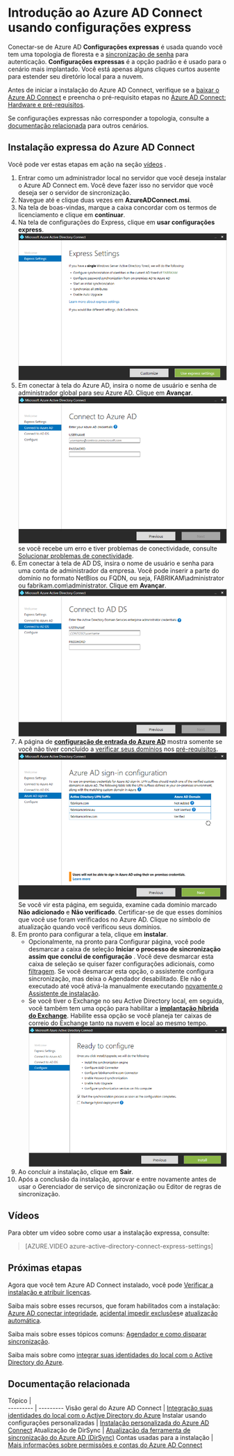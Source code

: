 <properties
    pageTitle="Azure AD Connect: Introdução usando configurações expressas | Microsoft Azure"
    description="Saiba como baixar, instalar e executar o Assistente de configuração do Azure AD Connect."
    services="active-directory"
    documentationCenter=""
    authors="andkjell"
    manager="femila"
    editor="curtand"/>

<tags
    ms.service="active-directory"
    ms.workload="identity"
    ms.tgt_pltfrm="na"
    ms.devlang="na"
    ms.topic="get-started-article"
    ms.date="09/13/2016"
    ms.author="billmath"/>

# <a name="getting-started-with-azure-ad-connect-using-express-settings"></a>Introdução ao Azure AD Connect usando configurações express
Conectar-se de Azure AD **Configurações expressas** é usada quando você tem uma topologia de floresta e a [sincronização de senha](../active-directory-aadconnectsync-implement-password-synchronization.md) para autenticação. **Configurações expressas** é a opção padrão e é usado para o cenário mais implantado. Você está apenas alguns cliques curtos ausente para estender seu diretório local para a nuvem.

Antes de iniciar a instalação do Azure AD Connect, verifique se a [baixar o Azure AD Connect](http://go.microsoft.com/fwlink/?LinkId=615771) e preencha o pré-requisito etapas no [Azure AD Connect: Hardware e pré-requisitos](../active-directory-aadconnect-prerequisites.md).

Se configurações expressas não corresponder a topologia, consulte a [documentação relacionada](#related-documentation) para outros cenários.

## <a name="express-installation-of-azure-ad-connect"></a>Instalação expressa do Azure AD Connect
Você pode ver estas etapas em ação na seção [vídeos](#videos) .

1. Entrar como um administrador local no servidor que você deseja instalar o Azure AD Connect em. Você deve fazer isso no servidor que você deseja ser o servidor de sincronização.
2. Navegue até e clique duas vezes em **AzureADConnect.msi**.
3. Na tela de boas-vindas, marque a caixa concordar com os termos de licenciamento e clique em **continuar**.  
4. Na tela de configurações do Express, clique em **usar configurações express**.  
![Bem-vindo ao Azure AD conectar](./media/active-directory-aadconnect-get-started-express/express.png)
5. Em conectar à tela do Azure AD, insira o nome de usuário e senha de administrador global para seu Azure AD. Clique em **Avançar**.  
![Conectar ao Azure AD](./media/active-directory-aadconnect-get-started-express/connectaad.png) se você recebe um erro e tiver problemas de conectividade, consulte [Solucionar problemas de conectividade](../active-directory-aadconnect-troubleshoot-connectivity.md).
6. Em conectar à tela de AD DS, insira o nome de usuário e senha para uma conta de administrador da empresa. Você pode inserir a parte do domínio no formato NetBios ou FQDN, ou seja, FABRIKAM\administrator ou fabrikam.com\administrator. Clique em **Avançar**.  
![Conectar-se ao AD DS](./media/active-directory-aadconnect-get-started-express/connectad.png)
7. A página de [**configuração de entrada do Azure AD**](../active-directory-aadconnect-user-signin.md#azure-ad-sign-in-configuration) mostra somente se você não tiver concluído a [verificar seus domínios](../active-directory-add-domain.md) nos [pré-requisitos](../active-directory-aadconnect-prerequisites.md).
![Domínios não verificados](./media/active-directory-aadconnect-get-started-express/unverifieddomain.png)  
Se você vir esta página, em seguida, examine cada domínio marcado **Não adicionado** e **Não verificado**. Certificar-se de que esses domínios que você use foram verificados no Azure AD. Clique no símbolo de atualização quando você verificou seus domínios.
8. Em pronto para configurar a tela, clique em **instalar**.
    - Opcionalmente, na pronto para Configurar página, você pode desmarcar a caixa de seleção **Iniciar o processo de sincronização assim que conclui de configuração** . Você deve desmarcar esta caixa de seleção se quiser fazer configurações adicionais, como [filtragem](../active-directory-aadconnectsync-configure-filtering.md). Se você desmarcar esta opção, o assistente configura sincronização, mas deixa o Agendador desabilitado. Ele não é executado até você ativá-la manualmente executando [novamente o Assistente de instalação](../active-directory-aadconnectsync-installation-wizard.md).
    - Se você tiver o Exchange no seu Active Directory local, em seguida, você também tem uma opção para habilitar a [**implantação híbrida do Exchange**](https://technet.microsoft.com/library/jj200581.aspx). Habilite essa opção se você planeja ter caixas de correio do Exchange tanto na nuvem e local ao mesmo tempo.
![Pronto para configurar o Azure AD Connect](./media/active-directory-aadconnect-get-started-express/readytoconfigure.png)
9. Ao concluir a instalação, clique em **Sair**.
10. Após a conclusão da instalação, aprovar e entre novamente antes de usar o Gerenciador de serviço de sincronização ou Editor de regras de sincronização.

## <a name="videos"></a>Vídeos

Para obter um vídeo sobre como usar a instalação expressa, consulte:

>[AZURE.VIDEO azure-active-directory-connect-express-settings]

## <a name="next-steps"></a>Próximas etapas
Agora que você tem Azure AD Connect instalado, você pode [Verificar a instalação e atribuir licenças](../active-directory-aadconnect-whats-next.md).

Saiba mais sobre esses recursos, que foram habilitados com a instalação: [Azure AD conectar integridade](../active-directory-aadconnect-health-sync.md), [acidental impedir exclusões](../active-directory-aadconnectsync-feature-prevent-accidental-deletes.md)e [atualização automática](../active-directory-aadconnect-feature-automatic-upgrade.md).

Saiba mais sobre esses tópicos comuns: [Agendador e como disparar sincronização](../active-directory-aadconnectsync-feature-scheduler.md).

Saiba mais sobre como [integrar suas identidades do local com o Active Directory do Azure](../active-directory-aadconnect.md).

## <a name="related-documentation"></a>Documentação relacionada

Tópico |  
--------- | ---------
Visão geral do Azure AD Connect | [Integração suas identidades do local com o Active Directory do Azure](../active-directory-aadconnect.md)
Instalar usando configurações personalizadas | [Instalação personalizada do Azure AD Connect](active-directory-aadconnect-get-started-custom.md)
Atualização de DirSync | [Atualização da ferramenta de sincronização do Azure AD (DirSync)](active-directory-aadconnect-dirsync-upgrade-get-started.md)
Contas usadas para a instalação | [Mais informações sobre permissões e contas do Azure AD Connect](active-directory-aadconnect-accounts-permissions.md)
